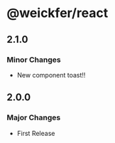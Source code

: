 # @weickfer/react

## 2.1.0

### Minor Changes

- New component toast!!

## 2.0.0

### Major Changes

- First Release
